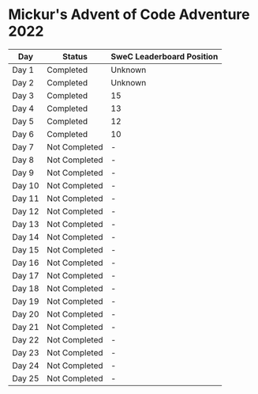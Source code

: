 ﻿# Mickur's Advent of Code Adventure 2022

| Day    | Status        | SweC Leaderboard Position |
|--------|---------------|---------------------------|
| Day 1  | Completed     | Unknown                   |
| Day 2  | Completed     | Unknown                   |
| Day 3  | Completed     | 15                        |
| Day 4  | Completed     | 13                        |
| Day 5  | Completed     | 12                        |
| Day 6  | Completed     | 10                        |
| Day 7  | Not Completed | -                         |
| Day 8  | Not Completed | -                         |
| Day 9  | Not Completed | -                         |
| Day 10 | Not Completed | -                         |
| Day 11 | Not Completed | -                         |
| Day 12 | Not Completed | -                         |
| Day 13 | Not Completed | -                         |
| Day 14 | Not Completed | -                         |
| Day 15 | Not Completed | -                         |
| Day 16 | Not Completed | -                         |
| Day 17 | Not Completed | -                         |
| Day 18 | Not Completed | -                         |
| Day 19 | Not Completed | -                         |
| Day 20 | Not Completed | -                         |
| Day 21 | Not Completed | -                         |
| Day 22 | Not Completed | -                         |
| Day 23 | Not Completed | -                         |
| Day 24 | Not Completed | -                         |
| Day 25 | Not Completed | -                         |
